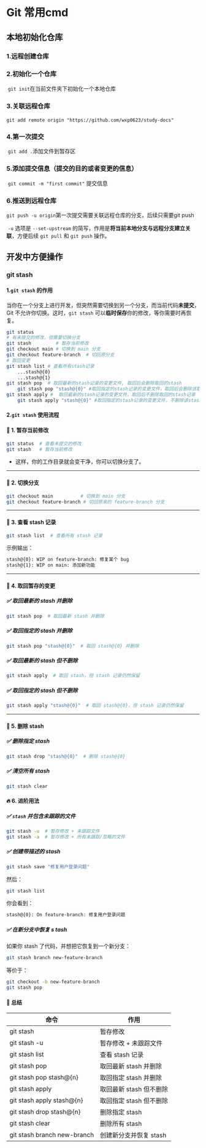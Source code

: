 # Git 常用cmd

## 本地初始化仓库

### 1.远程创建仓库

### 2.初始化一个仓库	

​	`git init`在当前文件夹下初始化一个本地仓库

### 3.关联远程仓库

​	`git add remote origin "https://github.com/wxp0623/study-docs"`

### 4.第一次提交

​	 `git add .`添加文件到暂存区


### 5.添加提交信息（提交的目的或者变更的信息）

​	  `git commit -m "first commit"` 提交信息


### 6.推送到远程仓库

​		`git push -u origin`第一次提交需要关联远程仓库的分支，后续只需要git push

​		`-u` 选项是 `--set-upstream` 的简写，作用是**将当前本地分支与远程分支建立关联**，方便后续 `git pull` 和 `git push` 操作。



## 开发中方便操作

### git stash

#### 1.`git stash` 的作用

当你在一个分支上进行开发，但突然需要切换到另一个分支，而当前代码**未提交**，Git 不允许你切换。这时，`git stash` 可以**临时保存**你的修改，等你需要时再恢复。

```bash
git status
# 有未提交的修改，但需要切换分支
git stash         # 暂存当前修改
git checkout main # 切换到 main 分支
git checkout feature-branch  # 切回原分支
# 取回变更
git stash list # 查看所有stash记录
	...stash@{0}
	...stash@{1}
git stash pop  # 取回最新的stash记录的变更文件, 取回后会删除取回的stash
	git stash pop "stash@{0}" #取回指定的stash记录的变更文件，取回后会删除该取回的stash记录
git stash apply #  取回最新的stash记录的变更文件，取回后不删除取回的stash记录
	git stash apply "stash@{0}" #取回指定的stash记录的变更文件，不删除该stash记录

```

#### 2.`git stash` 使用流程

#### 📌 1. 暂存当前修改

```bash
git status  # 查看未提交的修改
git stash   # 暂存当前修改
```

- 这样，你的工作目录就会变干净，你可以切换分支了。

------

#### 📌 2. 切换分支

```bash
git checkout main          # 切换到 main 分支
git checkout feature-branch # 切回原来的 feature-branch 分支
```

------

#### 📌 3. 查看 stash 记录

```bash
git stash list  # 查看所有 stash 记录
```

示例输出：

```bash
stash@{0}: WIP on feature-branch: 修复某个 bug
stash@{1}: WIP on main: 添加新功能
```

------

#### 📌 4. 取回暂存的变更

##### **✅ 取回最新的 stash 并删除**

```bash
git stash pop  # 取回最新 stash 并删除
```

##### **✅ 取回指定的 stash 并删除**

```bash
git stash pop "stash@{0}"  # 取回 stash@{0} 并删除
```

##### **✅ 取回最新的 stash 但不删除**

```bash
git stash apply  # 取回 stash，但 stash 记录仍然保留
```

##### **✅ 取回指定的 stash 但不删除**

```bash
git stash apply "stash@{0}"  # 取回 stash@{0}，但 stash 记录仍然保留
```

------

#### 📌 5. 删除 stash 

##### **✅ 删除指定 stash**

```bash
git stash drop "stash@{0}"  # 删除 stash@{0}
```

##### **✅ 清空所有 stash**

```bash
git stash clear
```

#### 🔥 6. 进阶用法

##### **✅ `stash` 并包含未跟踪的文件**

```bash
git stash -u  # 暂存修改 + 未跟踪文件
git stash -a  # 暂存修改 + 所有未跟踪/忽略的文件
```

##### **✅ 创建带描述的 stash**

```bash
git stash save "修复用户登录问题"
```

然后：

```bash
git stash list
```

你会看到：

```bash
stash@{0}: On feature-branch: 修复用户登录问题
```

##### **✅ 在新分支中恢复 s tash**

如果你 stash 了代码，并想把它恢复到一个新分支：

```bash
git stash branch new-feature-branch
```

等价于：

```bash
git checkout -b new-feature-branch
git stash pop
```

#### 🎯 总结

| 命令                        | 作用                    |
| --------------------------- | ----------------------- |
| git stash                   | 暂存修改                |
| git stash -u                | 暂存修改 + 未跟踪文件   |
| git stash list              | 查看 stash 记录         |
| git stash pop               | 取回最新 stash 并删除   |
| git stash pop stash@{n}     | 取回指定 stash 并删除   |
| git stash apply             | 取回最新 stash 但不删除 |
| git stash apply stash@{n}   | 取回指定 stash 但不删除 |
| git stash drop stash@{n}    | 删除指定 stash          |
| git stash clear             | 删除所有 stash          |
| git stash branch new-branch | 创建新分支并恢复 stash  |

